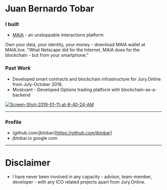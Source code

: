 <head>
<!-- Primary Meta Tags -->
<title>Juan Bernardo Tobar - Founder / Architect / CEO at MAIA.live</title>
<meta name="title" content="Juan Bernardo Tobar - Founder / Architect / CEO at MAIA.live">
<meta name="description" content="Own your data, your identity, your money - download MAIA wallet.  - What Netscape did for the Internet, MAIA does for the blockchain - but from your smartphone.">

<!-- Open Graph / Facebook -->
<meta property="og:type" content="website">
<meta property="og:url" content="http://juanbernardotobar.me/">
<meta property="og:title" content="Juan Bernardo Tobar - Founder / Architect / CEO at MAIA.live">
<meta property="og:description" content="Own your data, your identity, your money - download MAIA wallet.  - What Netscape did for the Internet, MAIA does for the blockchain - but from your smartphone.">
<meta property="og:image" content="">

<!-- Twitter -->
<meta property="twitter:card" content="summary_large_image">
<meta property="twitter:url" content="http://juanbernardotobar.me/">
<meta property="twitter:title" content="Juan Bernardo Tobar - Founder / Architect / CEO at MAIA.live">
<meta property="twitter:description" content="Own your data, your identity, your money - download MAIA wallet.  - What Netscape did for the Internet, MAIA does for the blockchain - but from your smartphone.">
<meta property="twitter:image" content="">
</head>

# Juan Bernardo Tobar

### I built



* [MAIA](https://maia.live) - an unstoppable interactions platform

Own your data, your identity, your money - download MAIA wallet at MAIA.live. "What Netscape did for the Internet, MAIA does for the blockchain - but from your smartphone."


### Past Work

* Developed smart contracts and blockchain infrastructure for Jury.Online from July-October 2018.
* Moskvant - Developed Options trading platform with blockchain-as-a-backend

<a href="https://ibb.co/0yvvs7w"><img src="https://i.ibb.co/QvttDg5/Screen-Shot-2019-01-11-at-8-40-24-AM.png" alt="Screen-Shot-2019-01-11-at-8-40-24-AM" border="0"></a>

---

### Profile

* (github.com/jbtobar)[https://github.com/jbtobar]
* jbtobar.io <at> google <dot> com

---

# Disclaimer

* I have never been involved in any capacity - advisor, team-member, developer - with any ICO related projects apart from Jury.Online.
